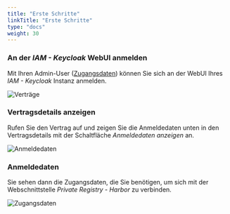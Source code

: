 ```yaml
---
title: "Erste Schritte"
linkTitle: "Erste Schritte"
type: "docs"
weight: 30
---
```


### An der *IAM - Keycloak* WebUI anmelden

Mit Ihren Admin-User ([Zugangsdaten](/de/identity-access-management/keycloak/tutorials/retrieve_login_credentials/#anmeldedaten)) können Sie sich an der WebUI Ihres *IAM - Keycloak* Instanz anmelden.

![Verträge](/images/content/04-msl/de/iam_keycloak/get_credentials/1-contracts.png)

### Vertragsdetails anzeigen

Rufen Sie den Vertrag auf und zeigen Sie die Anmeldedaten unten in den Vertragsdetails mit der Schaltfläche *Anmeldedaten anzeigen* an.

![Anmeldedaten](/images/content/04-msl/de/iam_keycloak/get_credentials/2-show-credentials.png)

### Anmeldedaten

Sie sehen dann die Zugangsdaten, die Sie benötigen, um sich mit der Webschnittstelle *Private Registry - Harbor* zu verbinden.

![Zugangsdaten](/images/content/04-msl/de/iam_keycloak/get_credentials/3-credentials-view.png)